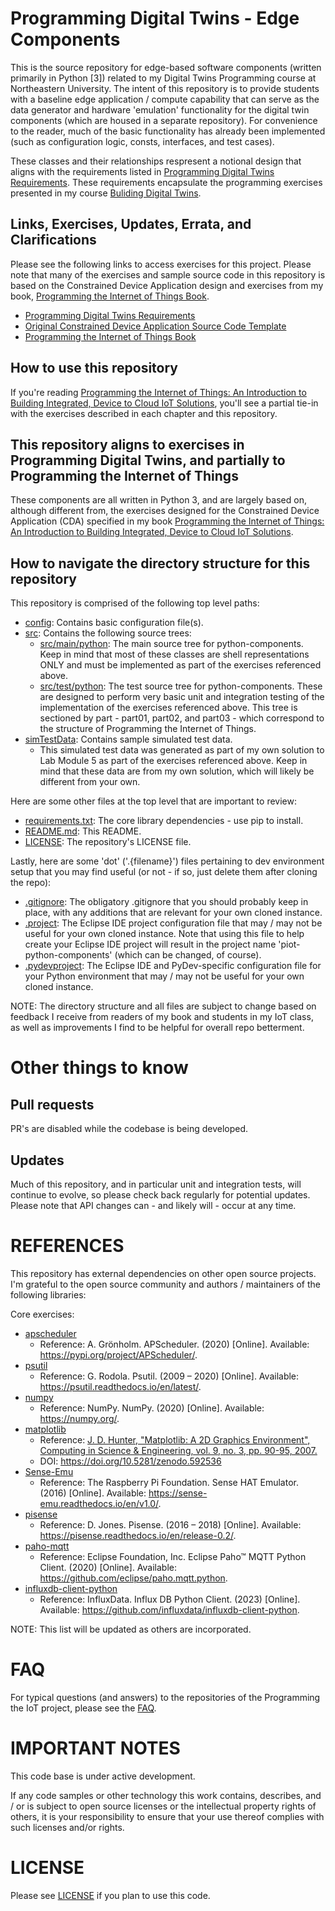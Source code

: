 # Programming Digital Twins - Edge Components
This is the source repository for edge-based software components (written primarily in Python [3]) related to my Digital Twins Programming course at Northeastern University. The intent of this repository is to provide students with a baseline edge application / compute capability that can serve as the data generator and hardware 'emulation' functionality for the digital twin components (which are housed in a separate repository). For convenience to the reader, much of the basic functionality has already been implemented (such as configuration logic, consts, interfaces, and test cases).

These classes and their relationships respresent a notional design that aligns with the requirements listed in [Programming Digital Twins Requirements](https://github.com/orgs/programming-digital-twins/projects/1). These requirements encapsulate the programming exercises presented in my course [Buliding Digital Twins](TBD).

## Links, Exercises, Updates, Errata, and Clarifications

Please see the following links to access exercises for this project. Please note that many of the exercises and sample source code in this repository is based on the Constrained Device Application design and exercises from my book, [Programming the Internet of Things Book](https://learning.oreilly.com/library/view/programming-the-internet/9781492081401/).
 - [Programming Digital Twins Requirements](https://github.com/orgs/programming-digital-twins/projects/1)
 - [Original Constrained Device Application Source Code Template](https://github.com/programming-the-iot/python-components)
 - [Programming the Internet of Things Book](https://learning.oreilly.com/library/view/programming-the-internet/9781492081401/)

## How to use this repository
If you're reading [Programming the Internet of Things: An Introduction to Building Integrated, Device to Cloud IoT Solutions](https://learning.oreilly.com/library/view/programming-the-internet/9781492081401), you'll see a partial tie-in with the exercises described in each chapter and this repository.

## This repository aligns to exercises in Programming Digital Twins, and partially to Programming the Internet of Things
These components are all written in Python 3, and are largely based on, although different from, the exercises designed for the Constrained Device Application (CDA) specified in my book [Programming the Internet of Things: An Introduction to Building Integrated, Device to Cloud IoT Solutions](https://learning.oreilly.com/library/view/programming-the-internet/9781492081401).

## How to navigate the directory structure for this repository
This repository is comprised of the following top level paths:
- [config](https://github.com/programming-digital-twins/pdt-edge-components/tree/alpha/config): Contains basic configuration file(s).
- [src](https://github.com/programming-digital-twins/pdt-edge-components/tree/alpha/src): Contains the following source trees:
  - [src/main/python](https://github.com/programming-digital-twins/pdt-edge-components/tree/alpha/src/main/python): The main source tree for python-components. Keep in mind that most of these classes are shell representations ONLY and must be implemented as part of the exercises referenced above.
  - [src/test/python](https://github.com/programming-digital-twins/pdt-edge-components/tree/alpha/src/test/python): The test source tree for python-components. These are designed to perform very basic unit and integration testing of the implementation of the exercises referenced above. This tree is sectioned by part - part01, part02, and part03 - which correspond to the structure of Programming the Internet of Things.
- [simTestData](https://github.com/programming-digital-twins/pdt-edge-components/tree/alpha/simTestData): Contains sample simulated test data.
  - This simulated test data was generated as part of my own solution to Lab Module 5 as part of the exercises referenced above. Keep in mind that these data are from my own solution, which will likely be different from your own.

Here are some other files at the top level that are important to review:
- [requirements.txt](https://github.com/programming-digital-twins/pdt-edge-components/blob/alpha/requirements.txt): The core library dependencies - use pip to install.
- [README.md](https://github.com/programming-digital-twins/pdt-edge-components/blob/alpha/README.md): This README.
- [LICENSE](https://github.com/programming-digital-twins/pdt-edge-components/blob/alpha/LICENSE): The repository's LICENSE file.

Lastly, here are some 'dot' ('.{filename}') files pertaining to dev environment setup that you may find useful (or not - if so, just delete them after cloning the repo):
- [.gitignore](https://github.com/programming-digital-twins/pdt-edge-components/blob/alpha/.gitignore): The obligatory .gitignore that you should probably keep in place, with any additions that are relevant for your own cloned instance.
- [.project](https://github.com/programming-digital-twins/pdt-edge-components/blob/alpha/.project): The Eclipse IDE project configuration file that may / may not be useful for your own cloned instance. Note that using this file to help create your Eclipse IDE project will result in the project name 'piot-python-components' (which can be changed, of course).
- [.pydevproject](https://github.com/programming-digital-twins/pdt-edge-components/blob/alpha/.pydevproject): The Eclipse IDE and PyDev-specific configuration file for your Python environment that may / may not be useful for your own cloned instance.

NOTE: The directory structure and all files are subject to change based on feedback I receive from readers of my book and students in my IoT class, as well as improvements I find to be helpful for overall repo betterment.

# Other things to know

## Pull requests
PR's are disabled while the codebase is being developed.

## Updates
Much of this repository, and in particular unit and integration tests, will continue to evolve, so please check back regularly for potential updates. Please note that API changes can - and likely will - occur at any time.

# REFERENCES
This repository has external dependencies on other open source projects. I'm grateful to the open source community and authors / maintainers of the following libraries:

Core exercises:

- [apscheduler](https://github.com/agronholm/apscheduler)
  - Reference: A. Grönholm. APScheduler. (2020) [Online]. Available: https://pypi.org/project/APScheduler/.
- [psutil](https://github.com/giampaolo/psutil)
  - Reference: G. Rodola. Psutil. (2009 – 2020) [Online]. Available: https://psutil.readthedocs.io/en/latest/.
- [numpy](https://numpy.org/)
  - Reference: NumPy. NumPy. (2020) [Online]. Available: https://numpy.org/.
- [matplotlib](https://matplotlib.org/)
  - Reference: [J. D. Hunter, "Matplotlib: A 2D Graphics Environment", Computing in Science & Engineering, vol. 9, no. 3, pp. 90-95, 2007.](https://ieeexplore.ieee.org/document/4160265)
  - DOI: https://doi.org/10.5281/zenodo.592536
- [Sense-Emu](https://sense-emu.readthedocs.io/en/v1.1/)
  - Reference: The Raspberry Pi Foundation. Sense HAT Emulator. (2016) [Online]. Available: https://sense-emu.readthedocs.io/en/v1.0/.
- [pisense](https://pisense.readthedocs.io/en/release-0.2/#)
  - Reference: D. Jones. Pisense. (2016 – 2018) [Online]. Available: https://pisense.readthedocs.io/en/release-0.2/.
- [paho-mqtt](https://www.eclipse.org/paho/)
  - Reference: Eclipse Foundation, Inc. Eclipse Paho™ MQTT Python Client. (2020) [Online]. Available: https://github.com/eclipse/paho.mqtt.python.
- [influxdb-client-python](https://github.com/influxdata/influxdb-client-python)
  - Reference: InfluxData. Influx DB Python Client. (2023) [Online]. Available: https://github.com/influxdata/influxdb-client-python.

NOTE: This list will be updated as others are incorporated.

# FAQ
For typical questions (and answers) to the repositories of the Programming the IoT project, please see the [FAQ](https://github.com/programming-the-iot/book-exercise-tasks/blob/default/FAQ.md).

# IMPORTANT NOTES
This code base is under active development.

If any code samples or other technology this work contains, describes, and / or is subject to open source licenses or the intellectual property rights of others, it is your responsibility to ensure that your use thereof complies with such licenses and/or rights.

# LICENSE
Please see [LICENSE](https://github.com/programming-digital-twins/pdt-edge-components/blob/alpha/LICENSE) if you plan to use this code.
